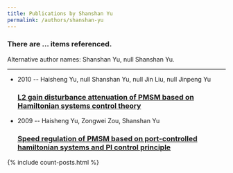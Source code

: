 ```yaml
---
title: Publications by Shanshan Yu
permalink: /authors/shanshan-yu
---
```


<h3 id="number-posts">There are ... items referenced.</h3>
<p id='info-authors'>Alternative author names: Shanshan Yu, null Shanshan Yu.</p>
<hr />
<ul class="post-list">
<li><span class='post-meta'>2010 -- Haisheng Yu, null Shanshan Yu, null Jin Liu, null Jinpeng Yu</span><h3><a class='post-link' href="{{ site.baseurl }}/l2-gain-disturbance-attenuation-of-pmsm-based-on-hamiltonian-systems-control-theory">L2 gain disturbance attenuation of PMSM based on Hamiltonian systems control theory</a></h3></li>
<li><span class='post-meta'>2009 -- Haisheng Yu, Zongwei Zou, Shanshan Yu</span><h3><a class='post-link' href="{{ site.baseurl }}/speed-regulation-of-pmsm-based-on-port-controlled-hamiltonian-systems-and-pi-control-principle">Speed regulation of PMSM based on port-controlled hamiltonian systems and PI control principle</a></h3></li>

</ul>
{% include count-posts.html %}
